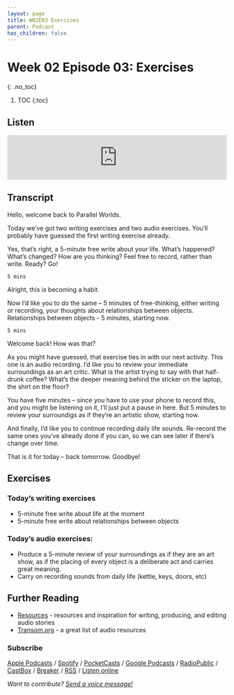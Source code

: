 ```yaml
---
layout: page
title: W02E03 Exercises
parent: Podcast
has_children: false
---
```





# Week 02 Episode 03: Exercises
{: .no_toc}

1. TOC
{:toc}

## Listen

<iframe src="https://anchor.fm/olliepalmer/embed/episodes/Week-2-Episode-3-Exercises-ec6llt/a-a1qk9g1" height="102px" width="100%" frameborder="0" scrolling="no"></iframe>

## Transcript

Hello, welcome back to Parallel Worlds.

Today we’ve got two writing exercises and two audio exercises. You’ll probably have guessed the first writing exercise already.

Yes, that’s right, a 5-minute free write about your life. What’s happened? What’s changed? How are you thinking? Feel free to record, rather than write. Ready? Go!


```
5 mins
```

Alright, this is becoming a habit.

Now I’d like you to do the same – 5 minutes of free-thinking, either writing or recording, your thoughts about relationships between objects. Relationships between objects - 5 minutes, starting now.

```
5 mins
```

Welcome back! How was that?

As you might have guessed, that exercise ties in with our next activity. This one is an audio recording. I’d like you to review your immediate surroundings as an art critic. What is the artist trying to say with that half-drunk coffee? What’s the deeper meaning behind the sticker on the laptop, the shirt on the floor?

You have five minutes – since you have to use your phone to record this, and you might be listening on it, I’ll just put a pause in here. But 5 minutes to review your surroundigs as if they’re an artistic show, starting now.


And finally, I’d like you to continue recording daily life sounds. Re-record the same ones you’ve already done if you can, so we can see later if there’s change over time.

That is it for today – back tomorrow. Goodbye!


## Exercises

### Today’s writing exercises

- 5-minute free write about life at the moment
- 5-minute free write about relationships between objects

### Today’s audio exercises:
- Produce a 5-minute review of your surroundings as if they are an art show, as if the placing of every object is a deliberate act and carries great meaning.
- Carry on recording sounds from daily life (kettle, keys, doors, etc)




## Further Reading

- [Resources](/resources) - resources and inspiration for writing, producing, and editing audio stories
- [Transom.org](https://transom.org) - a great list of audio resources

### Subscribe

[Apple Podcasts](https://podcasts.apple.com/gb/podcast/parallel-worlds/id1504529134) / [Spotify](https://open.spotify.com/show/3L3RhKaoqQZoU9fIcLuZjz) / [PocketCasts](https://pca.st/ha20534r) / [Google Podcasts](https://www.google.com/podcasts?feed=aHR0cHM6Ly9hbmNob3IuZm0vcy8xODg0YjAwOC9wb2RjYXN0L3Jzcw%3D%3D) / [RadioPublic](https://radiopublic.com/parallel-worlds-WzVy1K) / [CastBox](https://castbox.fm/channel/id2710471?utm_source=podcaster&utm_medium=dlink&utm_campaign=c_2710471&utm_content=Parallel%20Worlds-CastBox_FM) / [Breaker](https://www.breaker.audio/parallel-worlds) / [RSS](https://anchor.fm/s/1884b008/podcast/rss) / [Listen online](https://anchor.fm/olliepalmer)

_Want to contribute? [Send a voice message!](https://anchor.fm/olliepalmer/message)_
